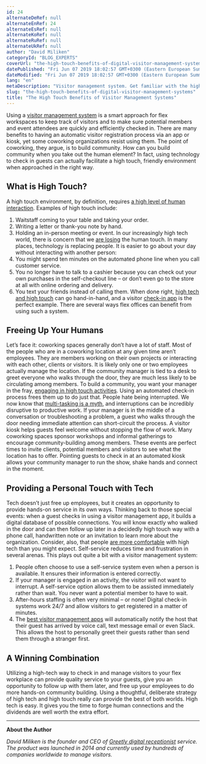 ```yaml
---
id: 24
alternateDeRef: null
alternateEnRef: 24
alternateEsRef: null
alternateKoRef: null
alternateRuRef: null
alternateUkRef: null
author: "David Miliken"
categoryId: "BLOG_EXPERTS"
coverUrl: "the-high-touch-benefits-of-digital-visitor-management-systems-cover.jpg"
datePublished: "Fri Jun 07 2019 18:02:57 GMT+0300 (Eastern European Summer Time)"
dateModified: "Fri Jun 07 2019 18:02:57 GMT+0300 (Eastern European Summer Time)"
lang: "en"
metaDescription: "Visitor management system. Get familiar with the high touch visitor management system benefits every owner of a coworking space should know. "
slug: "the-high-touch-benefits-of-digital-visitor-management-systems"
title: "The High Touch Benefits of Visitor Management Systems"
---
```


Using a [visitor management system](https://www.greetly.com/visitor-management-system) is a smart approach for flex workspaces to keep track of visitors and to make sure potential members and event attendees are quickly and efficiently checked in. There are many benefits to having an automatic visitor registration process via an app or kiosk, yet some coworking organizations resist using them. The point of coworking, they argue, is to build community. How can you build community when you take out the human element?
In fact, using technology to check in guests can actually facilitate a high touch, friendly environment when approached in the right way.

## What is High Touch?

A high touch environment, by definition, requires [a high level of human interaction](https://searchcustomerexperience.techtarget.com/definition/high-touch-customer-service). Examples of high touch include:
1. Waitstaff coming to your table and taking your order.
2. Writing a letter or thank-you note by hand.
3. Holding an in-person meeting or event.
In our increasingly high tech world, there is concern that we [are losing](https://www.computerweekly.com/opinion/High-touch-is-just-as-important-as-high-tech) the human touch. In many places, technology is replacing people. It is easier to go about your day without interacting with another person:
1. You might spend ten minutes on the automated phone line when you call customer service.
2. You no longer have to talk to a cashier because you can check out your own purchases in the self-checkout line – or don’t even go to the store at all with online ordering and delivery.
3. You text your friends instead of calling them.
When done right, [high tech and high touch](https://www.greetly.com/blog/high-touch-high-tech-debate-old-news) can go hand-in-hand, and a visitor [check-in app](https://www.greetly.com/) is the perfect example. There are several ways flex offices can benefit from using such a system.

## Freeing Up Your Humans

Let’s face it: coworking spaces generally don’t have a lot of staff. Most of the people who are in a coworking location at any given time aren’t employees. They are members working on their own projects or interacting with each other, clients or visitors.
It is likely only one or two employees actually manage the location. If the community manager is tied to a desk to greet everyone who walks through the door, they are much less likely to be circulating among members. To build a community, you want your manager in the fray, [engaging in high touch activities](https://businesscollective.com/5-ways-to-create-a-high-touch-customer-service-experience/index.html). Using an automated check-in process frees them up to do just that.
People hate being interrupted. We now know that [multi-tasking is a myth](https://www.psychologytoday.com/us/blog/creativity-without-borders/201405/the-myth-multitasking), and interruptions can be incredibly disruptive to productive work. If your manager is in the middle of a conversation or troubleshooting a problem, a guest who walks through the door needing immediate attention can short-circuit the process. A visitor kiosk helps guests feel welcome without stopping the flow of work.
Many coworking spaces sponsor workshops and informal gatherings to encourage community-building among members. These events are perfect times to invite clients, potential members and visitors to see what the location has to offer. Pointing guests to check in at an automated kiosk allows your community manager to run the show, shake hands and connect in the moment.

## Providing a Personal Touch with Tech

Tech doesn’t just free up employees, but it creates an opportunity to provide hands-on service in its own ways.
Thinking back to those special events: when a guest checks in using a visitor management app, it builds a digital database of possible connections. You will know exactly who walked in the door and can then follow up later in a decidedly high touch way with a phone call, handwritten note or an invitation to learn more about the organization.
Consider, also, that people [are more comfortable](https://www.forbes.com/sites/shephyken/2016/05/28/man-versus-machine-the-self-service-customer-service-revolution/#5f59d8c333c8) with high tech than you might expect. Self-service reduces time and frustration in several arenas. This plays out quite a bit with a visitor management system:
1. People often choose to use a self-service system even when a person is available. It ensures their information is entered correctly.
3. If your manager is engaged in an activity, the visitor will not want to interrupt. A self-service option allows them to be assisted immediately rather than wait. You never want a potential member to have to wait.
3. After-hours staffing is often very minimal – or none! Digital check-in systems work 24/7 and allow visitors to get registered in a matter of minutes.
4. The [best visitor management apps](http://www.greetly.com/) will automatically notify the host that their guest has arrived by voice call, text message email or even Slack. This allows the host to personally greet their guests rather than send them through a stranger first.

## A Winning Combination

Utilizing a high-tech way to check in and manage visitors to your flex workplace can provide quality service to your guests, give you an opportunity to follow up with them later, and free up your employees to do more hands-on community building. Using a thoughtful, deliberate strategy of high tech and high touch really can provide the best of both worlds.
High tech is easy. It gives you the time to forge human connections and the dividends are well worth the extra effort. 

---

**About the Author**

*David Miliken is the founder and CEO of [Greetly digital receptionist](https://www.greetly.com) service. The product was launched in 2014 and currently used by hundreds of companies worldwide to manage visitors.*
